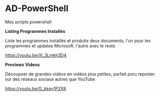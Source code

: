 # AD-PowerShell
Mes scripts powershell

**Listing Programmes Installés**

Liste les programmes installés et produtis deux documents, l'un pour les programmes et updates Microsoft, l'autre avec le reste.

https://youtu.be/iX_3Lmkh3D4


**Previews Videos**

Découpoer de grandes vidéos en vidéos plus petites, parfait poru reposter sur des réseaux sociaux autres que YouTube

https://youtu.be/G_kkpy1P2X8
